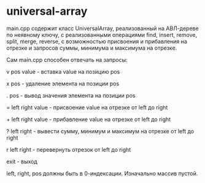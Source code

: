 # universal-array
main.cpp содержит класс UniversalArray, реализованный на АВЛ-дереве по неявному ключу, с реализованными операциями find, insert, remove, split, merge, reverse, с возможностью присвоения и прибавления на отрезке и запросов суммы, минимума и максимума на отрезке.

Сам main.cpp способен отвечать на запросы:

v pos value - вставка value на позицию pos

x pos - удаление элемента на позиции pos

. pos - вывод значения элемента на позиции pos

= left right value - присвоение value на отрезке от left до right

\+ left right value - прибавление value на отрезке от left до right

? left right - вывести сумму, минимум и максимум на отрезке от left до right

r left right - перевернуть отрезок от left до right

exit - выход



left, right, pos должны быть в 0-индексации. Изначально массив пустой.
